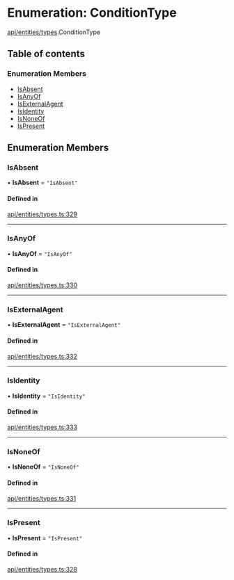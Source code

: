 # Enumeration: ConditionType

[api/entities/types](../wiki/api.entities.types).ConditionType

## Table of contents

### Enumeration Members

- [IsAbsent](../wiki/api.entities.types.ConditionType#isabsent)
- [IsAnyOf](../wiki/api.entities.types.ConditionType#isanyof)
- [IsExternalAgent](../wiki/api.entities.types.ConditionType#isexternalagent)
- [IsIdentity](../wiki/api.entities.types.ConditionType#isidentity)
- [IsNoneOf](../wiki/api.entities.types.ConditionType#isnoneof)
- [IsPresent](../wiki/api.entities.types.ConditionType#ispresent)

## Enumeration Members

### IsAbsent

• **IsAbsent** = ``"IsAbsent"``

#### Defined in

[api/entities/types.ts:329](https://github.com/PolymeshAssociation/polymesh-sdk/blob/9a8715021/src/api/entities/types.ts#L329)

___

### IsAnyOf

• **IsAnyOf** = ``"IsAnyOf"``

#### Defined in

[api/entities/types.ts:330](https://github.com/PolymeshAssociation/polymesh-sdk/blob/9a8715021/src/api/entities/types.ts#L330)

___

### IsExternalAgent

• **IsExternalAgent** = ``"IsExternalAgent"``

#### Defined in

[api/entities/types.ts:332](https://github.com/PolymeshAssociation/polymesh-sdk/blob/9a8715021/src/api/entities/types.ts#L332)

___

### IsIdentity

• **IsIdentity** = ``"IsIdentity"``

#### Defined in

[api/entities/types.ts:333](https://github.com/PolymeshAssociation/polymesh-sdk/blob/9a8715021/src/api/entities/types.ts#L333)

___

### IsNoneOf

• **IsNoneOf** = ``"IsNoneOf"``

#### Defined in

[api/entities/types.ts:331](https://github.com/PolymeshAssociation/polymesh-sdk/blob/9a8715021/src/api/entities/types.ts#L331)

___

### IsPresent

• **IsPresent** = ``"IsPresent"``

#### Defined in

[api/entities/types.ts:328](https://github.com/PolymeshAssociation/polymesh-sdk/blob/9a8715021/src/api/entities/types.ts#L328)

